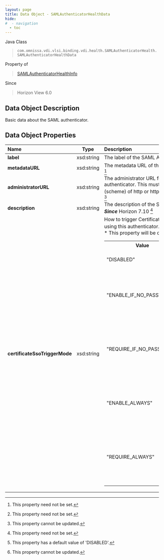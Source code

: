 ```yaml
---
layout: page
title: Data Object - SAMLAuthenticatorHealthData
hide:
#  - navigation
  - toc
---
```






Java Class
> `com.omnissa.vdi.vlsi.binding.vdi.health.SAMLAuthenticatorHealth.SAMLAuthenticatorHealthData`

Property of
> [SAMLAuthenticatorHealthInfo](vdi.health.SAMLAuthenticatorHealth.SAMLAuthenticatorHealthInfo.md#field_detail)

Since
> Horizon View 6.0


## Data Object Description

Basic data about the SAML authenticator.

## Data Object Properties

 Name | Type | Description
:---|:---:|:---
**label**|  xsd:string|  The label of the SAML Authenticator.
**metadataURL**|  xsd:string|  The metadata URL of the SAML Authenticator. [^1]
**administratorURL**|  xsd:string|  The administrator URL for the SAML authenticator. This must specify a protocol (scheme) of http or https.  **_Since_** Horizon 7.9 [^1] [^2]
**description**|  xsd:string|  The description of the SAML authenticator.  **_Since_** Horizon 7.10 [^1]
**certificateSsoTriggerMode**|  xsd:string|  How to trigger Certificate SSO on sessions using this authenticator.  **_Since_** Horizon 8.7 [^17] [^2]<br>* This property will be one of:<br><table><tr><th>Value</th><th>Description</th></tr><tr><td>"DISABLED"</td><td>Do not use Certificate SSO.</td></tr><tr><td>"ENABLE_IF_NO_PASSWORD"</td><td>If no password is supplied, use a valid (domain matching) connector if it exists.</td></tr><tr><td>"REQUIRE_IF_NO_PASSWORD"</td><td>If no password is supplied, use and require a valid (domain matching) connector.</td></tr><tr><td>"ENABLE_ALWAYS"</td><td>Regardless of a password, use a valid (domain matching) connector if it exists.</td></tr><tr><td>"REQUIRE_ALWAYS"</td><td>Regardless of a password, use and require a valid (domain matching) connector.</td></tr></table>




 


[^1]: This property need not be set.
[^2]: This property cannot be updated.
[^17]: This property has a default value of 'DISABLED'.